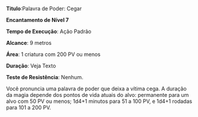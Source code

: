 **Titulo**:Palavra de Poder: Cegar

**Encantamento de Nível 7**

**Tempo de Execução**: Ação Padrão

**Alcance**: 9 metros

**Área**: 1 criatura com 200 PV ou menos

**Duração**: Veja Texto

**Teste de Resistência**: Nenhum.

Você pronuncia uma palavra de poder que deixa a vítima cega. 
A duração da magia depende dos pontos de vida atuais do alvo: permanente para um alvo com 50 PV ou menos; 1d4+1 minutos para 51 a 100 PV, e 1d4+1 rodadas para 101 a 200 PV.